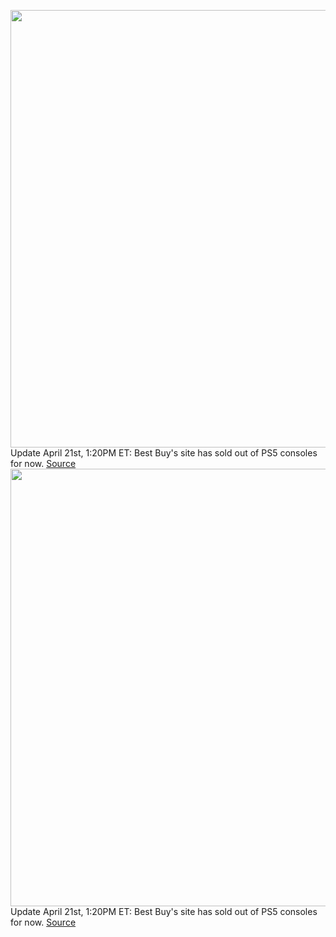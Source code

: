 <img src='https://cdn.vox-cdn.com/thumbor/rYH3RJsGlVg4rdCod20deJ0vc44=/0x0:2040x1360/1200x800/filters:focal(857x517:1183x843)/cdn.vox-cdn.com/uploads/chorus_image/image/70776533/acastro_210511_1777_psRestock_0005.0.jpg' width='700px' /><br/>
Update April 21st, 1:20PM ET: Best Buy's site has sold out of PS5 consoles for now.
<a href='https://www.theverge.com/2022/4/21/22899844/sony-playstation-5-ps5-console-restock-best-buy-inventory-availability-check'> Source <a/><img src='https://cdn.vox-cdn.com/thumbor/rYH3RJsGlVg4rdCod20deJ0vc44=/0x0:2040x1360/1200x800/filters:focal(857x517:1183x843)/cdn.vox-cdn.com/uploads/chorus_image/image/70776533/acastro_210511_1777_psRestock_0005.0.jpg' width='700px' /><br/>
Update April 21st, 1:20PM ET: Best Buy's site has sold out of PS5 consoles for now.
<a href='https://www.theverge.com/2022/4/21/22899844/sony-playstation-5-ps5-console-restock-best-buy-inventory-availability-check'> Source <a/>